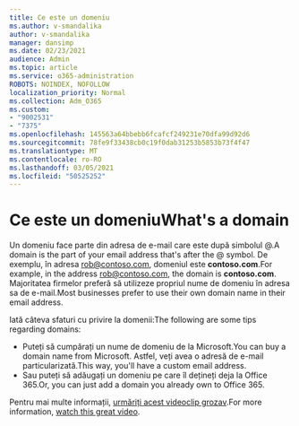 ```yaml
---
title: Ce este un domeniu
ms.author: v-smandalika
author: v-smandalika
manager: dansimp
ms.date: 02/23/2021
audience: Admin
ms.topic: article
ms.service: o365-administration
ROBOTS: NOINDEX, NOFOLLOW
localization_priority: Normal
ms.collection: Adm_O365
ms.custom:
- "9002531"
- "7375"
ms.openlocfilehash: 145563a64bbebb6fcafcf249231e70dfa99d92d6
ms.sourcegitcommit: 78fe9f33438cb0c19f0dab31253b5853b73f4f47
ms.translationtype: MT
ms.contentlocale: ro-RO
ms.lasthandoff: 03/05/2021
ms.locfileid: "50525252"
---
```

# <a name="whats-a-domain"></a><span data-ttu-id="69f98-102">Ce este un domeniu</span><span class="sxs-lookup"><span data-stu-id="69f98-102">What's a domain</span></span>

<span data-ttu-id="69f98-103">Un domeniu face parte din adresa de e-mail care este după simbolul @.</span><span class="sxs-lookup"><span data-stu-id="69f98-103">A domain is the part of your email address that's after the @ symbol.</span></span> <span data-ttu-id="69f98-104">De exemplu, în adresa rob@contoso.com, domeniul este **contoso.com**.</span><span class="sxs-lookup"><span data-stu-id="69f98-104">For example, in the address rob@contoso.com, the domain is **contoso.com**.</span></span> <span data-ttu-id="69f98-105">Majoritatea firmelor preferă să utilizeze propriul nume de domeniu în adresa sa de e-mail.</span><span class="sxs-lookup"><span data-stu-id="69f98-105">Most businesses prefer to use their own domain name in their email address.</span></span>

<span data-ttu-id="69f98-106">Iată câteva sfaturi cu privire la domenii:</span><span class="sxs-lookup"><span data-stu-id="69f98-106">The following are some tips regarding domains:</span></span>

- <span data-ttu-id="69f98-107">Puteți să cumpărați un nume de domeniu de la Microsoft.</span><span class="sxs-lookup"><span data-stu-id="69f98-107">You can buy a domain name from Microsoft.</span></span> <span data-ttu-id="69f98-108">Astfel, veți avea o adresă de e-mail particularizată.</span><span class="sxs-lookup"><span data-stu-id="69f98-108">This way, you'll have a custom email address.</span></span>
- <span data-ttu-id="69f98-109">Sau puteți să adăugați un domeniu pe care îl dețineți deja la Office 365.</span><span class="sxs-lookup"><span data-stu-id="69f98-109">Or, you can just add a domain you already own to Office 365.</span></span>

<span data-ttu-id="69f98-110">Pentru mai multe informații, [urmăriți acest videoclip grozav](https://www.youtube.com/watch).</span><span class="sxs-lookup"><span data-stu-id="69f98-110">For more information, [watch this great video](https://www.youtube.com/watch).</span></span>